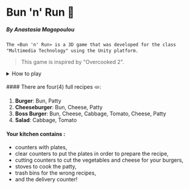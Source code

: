 # Bun 'n' Run 🍔

##### _By Anastasia Magopoulou_

```
The «Bun 'n' Run» is a 3D game that was developed for the class "Multimedia Technology" using the Unity platform.
```

> This game is inspired by "Overcooked 2".

<details>
<summary> How to play </summary>
<ul><li> The goal of this game is to deliver as many correct orders as possible. </li></ul>

![alt text](./Assets/_Assets/Textures/HowToPlay.png)

</details>
<br/>
#### There are four(4) full recipes 🫓:

1. **Burger**: Bun, Patty
2. **Cheeseburger**: Bun, Cheese, Patty
3. **Boss Burger**: Bun, Cheese, Cabbage, Tomato, Cheese, Patty
4. **Salad**: Cabbage, Tomato

#### Your kitchen contains :

- counters with plates,
- clear counters to put the plates in order to prepare the recipe,
- cutting counters to cut the vegetables and cheese for your burgers,
- stoves to cook the patty,
- trash bins for the wrong recipes,
- and the delivery counter!
